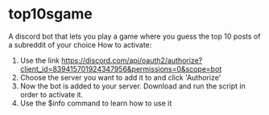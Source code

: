 # top10sgame
A discord bot that lets you play a game where you guess the top 10 posts of a subreddit of your choice
How to activate:
1. Use the link https://discord.com/api/oauth2/authorize?client_id=839415701924347956&permissions=0&scope=bot
2. Choose the server you want to add it to and click 'Authorize'
3. Now the bot is added to your server. Download and run the script in order to activate it.
4. Use the $info command to learn how to use it
